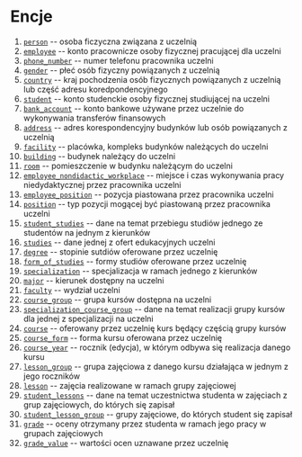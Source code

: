 # Encje

1. [`person`](./entities/person.md) -- osoba ficzyczna związana z uczelnią
2. [`employee`](./entities/employee.md) -- konto pracownicze osoby fizycznej pracującej dla uczelni
3. [`phone_number`](./entities/phone_number.md) -- numer telefonu pracownika uczelni
4. [`gender`](./entities/gender.md) -- płeć osób fizyczny powiązanych z uczelnią
5. [`country`](./entities/country.md) -- kraj pochodzenia osób fizycznych powiązanych z uczelnią lub część adresu koredpondencyjnego
6. [`student`](./entities/sutdent.md) -- konto studenckie osoby fizycznej studiującej na uczelni
7. [`bank_account`](./entities/bank_account.md) -- konto bankowe używane przez uczelnie do wykonywania transferów finansowych
8. [`address`](./entities/address.md) -- adres korespondencyjny budynków lub osób powiązanych z uczelnią
9. [`facility`](./entities/facility.md) -- placówka, kompleks budynków należących do uczelni
10. [`building`](./entities/building.md) -- budynek należący do uczelni
11. [`room`](./entities/room.md) -- pomieszczenie w budynku należącym do uczelni
12. [`employee_nondidactic_workplace`](./entities/employee_nondidactic_workplace.md) -- miejsce i czas wykonywania pracy niedydaktycznej przez pracownika uczelni
13. [`employee_position`](./entities/employee_position.md) -- pozycja piastowana przez pracownika uczelni
14. [`position`](./entities/position.md) -- typ pozycji mogącej być piastowaną przez pracownika uczelni
15. [`student_studies`](./entities/student_studies.md) -- dane na temat przebiegu studiów jednego ze studentów na jednym z kierunków
16. [`studies`](./entities/studies.md) -- dane jednej z ofert edukacyjnych uczelni
17. [`degree`](./entities/degree.md) -- stopinie sutdiów oferowane przez uczelnię
18. [`form_of_studies`](./entities/form_of_studies.md) -- formy studiów oferowane przez uczelnię
19. [`specialization`](./entities/specialization.md) -- specjalizacja w ramach jednego z kierunków
20. [`major`](./entities/major.md) -- kierunek dostępny na uczelni
21. [`faculty`](./entities/faculty.md) -- wydział uczelni
22. [`course_group`](./entities/course_group.md) -- grupa kursów dostępna na uczelni
23. [`specialization_course_group`](./entities/specialization_course_group.md) -- dane na temat realizacji grupy kursów dla jednej z specjalizacji na uczelni
24. [`course`](./entities/course.md) -- oferowany przez uczelnię kurs będący częścią grupy kursów
25. [`course_form`](./entities/course_form.md) -- forma kursu oferowana przez uczelnię
26. [`course_year`](./entities/course_year.md) -- rocznik (edycja), w którym odbywa się realizacja danego kursu
27. [`lesson_group`](./entities/lesson_group.md) -- grupa zajęciowa z danego kursu działająca w jednym z jego roczników
28. [`lesson`](./entities/lesson.md) -- zajęcia realizowane w ramach grupy zajęciowej
29. [`student_lessons`](./entities/student_lessons.md) -- dane na temat uczestnictwa studenta w zajęciach z grup zajęciowych, do których się zapisał
30. [`student_lesson_group`](./entities/student_lesson_group.md) -- grupy zajęciowe, do których student się zapisał
31. [`grade`](./entities/grade.md) -- oceny otrzymany przez studenta w ramach jego pracy w grupach zajęciowych
32. [`grade_value`](./entities/grade_value.md) -- wartości ocen uznawane przez uczelnię
